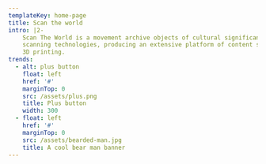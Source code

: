 ```yaml
---
templateKey: home-page
title: Scan the world
intro: |2-
    Scan The World is a movement archive objects of cultural significance using 3D
    scanning technologies, producing an extensive platform of content suitable for
    3D printing.
trends:
  - alt: plus button
    float: left
    href: '#'
    marginTop: 0
    src: /assets/plus.png
    title: Plus button
    width: 300
  - float: left
    href: '#'
    marginTop: 0
    src: /assets/bearded-man.jpg
    title: A cool bear man banner
---
```


